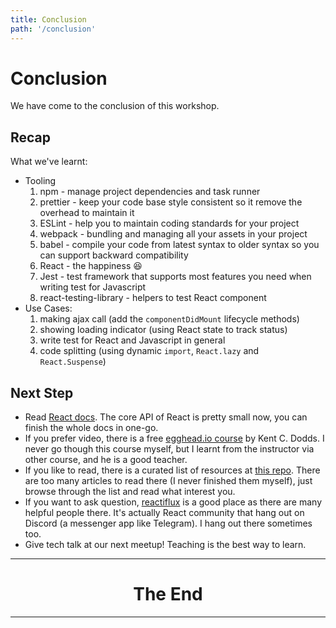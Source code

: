 ```yaml
---
title: Conclusion
path: '/conclusion'
---
```


# Conclusion

We have come to the conclusion of this workshop.

## Recap

What we've learnt:

- Tooling
  1. npm - manage project dependencies and task runner
  1. prettier - keep your code base style consistent so it remove the overhead to maintain it
  1. ESLint - help you to maintain coding standards for your project
  1. webpack - bundling and managing all your assets in your project
  1. babel - compile your code from latest syntax to older syntax so you can support backward compatibility
  1. React - the happiness :satisfied:
  1. Jest - test framework that supports most features you need when writing test for Javascript
  1. react-testing-library - helpers to test React component
- Use Cases:
  1. making ajax call (add the `componentDidMount` lifecycle methods)
  1. showing loading indicator (using React state to track status)
  1. write test for React and Javascript in general
  1. code splitting (using dynamic `import`, `React.lazy` and `React.Suspense`)

## Next Step

- Read [React docs][react-docs]. The core API of React is pretty small now, you can finish the whole docs in one-go.
- If you prefer video, there is a free [egghead.io course][eggheadio-react-intro] by Kent C. Dodds. I never go though this course myself, but I learnt from the instructor via other course, and he is a good teacher.
- If you like to read, there is a curated list of resources at [this repo][react-redux-links]. There are too many articles to read there (I never finished them myself), just browse through the list and read what interest you.
- If you want to ask question, [reactiflux] is a good place as there are many helpful people there. It's actually React community that hang out on Discord (a messenger app like Telegram). I hang out there sometimes too.
- Give tech talk at our next meetup! Teaching is the best way to learn.

<hr >
<h1 align="center">The End</h1>
<hr >

[react-docs]: https://reactjs.org/docs
[eggheadio-react-intro]: https://egghead.io/courses/the-beginner-s-guide-to-react
[react-redux-links]: https://github.com/markerikson/react-redux-links
[reactiflux]: https://www.reactiflux.com/
